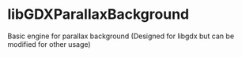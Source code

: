 # libGDXParallaxBackground
Basic engine for parallax background (Designed for libgdx but can be modified for other usage)
